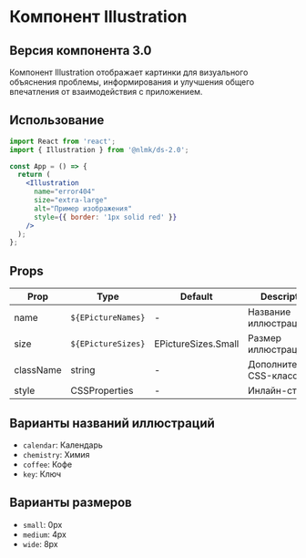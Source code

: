# Компонент Illustration

## Версия компонента 3.0

Компонент Illustration отображает картинки для визуального объяснения проблемы,
информирования и улучшения общего впечатления от взаимодействия с приложением.

## Использование

```jsx
import React from 'react';
import { Illustration } from '@nlmk/ds-2.0';

const App = () => {
  return (
    <Illustration
      name="error404"
      size="extra-large"
      alt="Пример изображения"
      style={{ border: '1px solid red' }}
    />
  );
};
```

## Props

| Prop      | Type               | Default             | Description              |
|-----------|--------------------|---------------------|--------------------------|
| name      | `${EPictureNames}` | -                   | Название иллюстрации.    |
| size      | `${EPictureSizes}` | EPictureSizes.Small | Размер иллюстрации       |
| className | string             | -                   | Дополнительный CSS-класс |
| style     | CSSProperties      | -                   | Инлайн-стили             |

## Варианты названий иллюстраций

- `calendar`: Календарь
- `chemistry`: Химия
- `coffee`: Кофе
- `key`: Ключ

## Варианты размеров

- `small`: 0px
- `medium`: 4px
- `wide`: 8px
